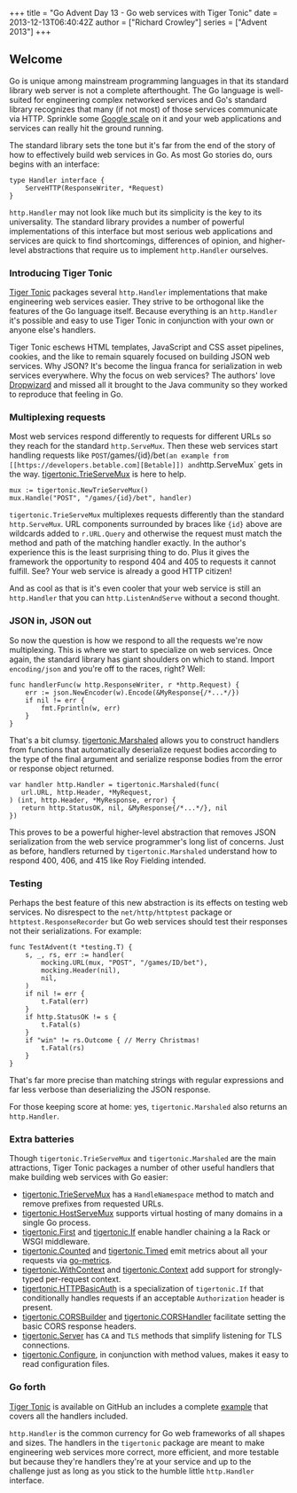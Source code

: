 +++
title = "Go Advent Day 13 - Go web services with Tiger Tonic"
date = 2013-12-13T06:40:42Z
author = ["Richard Crowley"]
series = ["Advent 2013"]
+++

## Welcome

Go is unique among mainstream programming languages in that its standard library web server is not a complete afterthought.  The Go language is well-suited for engineering complex networked services and Go's standard library recognizes that many (if not most) of those services communicate via HTTP.  Sprinkle some [Google scale](https://groups.google.com/forum/#!msg/golang-nuts/BNUNbKSypE0/E4qSfpx9qI8J) on it and your web applications and services can really hit the ground running.

The standard library sets the tone but it's far from the end of the story of how to effectively build web services in Go.  As most Go stories do, ours begins with an interface:

    type Handler interface {
        ServeHTTP(ResponseWriter, *Request)
    }

`http.Handler` may not look like much but its simplicity is the key to its universality.  The standard library provides a number of powerful implementations of this interface but most serious web applications and services are quick to find shortcomings, differences of opinion, and higher-level abstractions that require us to implement `http.Handler` ourselves.

### Introducing Tiger Tonic

[Tiger Tonic](https://github.com/rcrowley/go-tigertonic) packages several `http.Handler` implementations that make engineering web services easier.  They strive to be orthogonal like the features of the Go language itself.  Because everything is an `http.Handler` it's possible and easy to use Tiger Tonic in conjunction with your own or anyone else's handlers.

Tiger Tonic eschews HTML templates, JavaScript and CSS asset pipelines, cookies, and the like to remain squarely focused on building JSON web services.  Why JSON?  It's become the lingua franca for serialization in web services everywhere.  Why the focus on web services?  The authors' love [Dropwizard](http://dropwizard.codahale.com) and missed all it brought to the Java community so they worked to reproduce that feeling in Go.

### Multiplexing requests

Most web services respond differently to requests for different URLs so they reach for the standard `http.ServeMux`.  Then these web services start handling requests like `POST`/games/{id}/bet` (an example from [[https://developers.betable.com][Betable]]) and `http.ServeMux` gets in the way.  [tigertonic.TrieServeMux](http://godoc.org/github.com/rcrowley/go-tigertonic#TrieServeMux) is here to help.

    mux := tigertonic.NewTrieServeMux()
    mux.Handle("POST", "/games/{id}/bet", handler)

`tigertonic.TrieServeMux` multiplexes requests differently than the standard `http.ServeMux`.  URL components surrounded by braces like `{id}` above are wildcards added to `r.URL.Query` and otherwise the request must match the method and path of the matching handler exactly.  In the author's experience this is the least surprising thing to do.  Plus it gives the framework the opportunity to respond 404 and 405 to requests it cannot fulfill.  See?  Your web service is already a good HTTP citizen!

And as cool as that is it's even cooler that your web service is still an `http.Handler` that you can `http.ListenAndServe` without a second thought.

### JSON in, JSON out

So now the question is how we respond to all the requests we're now multiplexing.  This is where we start to specialize on web services.  Once again, the standard library has giant shoulders on which to stand.  Import `encoding/json` and you're off to the races, right?  Well:

    func handlerFunc(w http.ResponseWriter, r *http.Request) {
        err := json.NewEncoder(w).Encode(&MyResponse{/*...*/})
        if nil != err {
            fmt.Fprintln(w, err)
        }
    }

That's a bit clumsy.  [tigertonic.Marshaled](http://godoc.org/github.com/rcrowley/go-tigertonic#Marshaled) allows you to construct handlers from functions that automatically deserialize request bodies according to the type of the final argument and serialize response bodies from the error or response object returned.

    var handler http.Handler = tigertonic.Marshaled(func(
       url.URL, http.Header, *MyRequest,
    ) (int, http.Header, *MyResponse, error) {
       return http.StatusOK, nil, &MyResponse{/*...*/}, nil
    })

This proves to be a powerful higher-level abstraction that removes JSON serialization from the web service programmer's long list of concerns.  Just as before, handlers returned by `tigertonic.Marshaled` understand how to respond 400, 406, and 415 like Roy Fielding intended.

### Testing

Perhaps the best feature of this new abstraction is its effects on testing web services.  No disrespect to the `net/http/httptest` package or `httptest.ResponseRecorder` but Go web services should test their responses not their serializations.  For example:

    func TestAdvent(t *testing.T) {
        s, _, rs, err := handler(
            mocking.URL(mux, "POST", "/games/ID/bet"),
            mocking.Header(nil),
            nil,
        )
        if nil != err {
            t.Fatal(err)
        }
        if http.StatusOK != s {
            t.Fatal(s)
        }
        if "win" != rs.Outcome { // Merry Christmas!
            t.Fatal(rs)
        }
    }

That's far more precise than matching strings with regular expressions and far less verbose than deserializing the JSON response.

For those keeping score at home: yes, `tigertonic.Marshaled` also returns an `http.Handler`.

### Extra batteries

Though `tigertonic.TrieServeMux` and `tigertonic.Marshaled` are the main attractions, Tiger Tonic packages a number of other useful handlers that make building web services with Go easier:

- [tigertonic.TrieServeMux](http://godoc.org/github.com/rcrowley/go-tigertonic#TrieServeMux.HandleNamespace) has a `HandleNamespace` method to match and remove prefixes from requested URLs.
- [tigertonic.HostServeMux](http://godoc.org/github.com/rcrowley/go-tigertonic#HostServeMux) supports virtual hosting of many domains in a single Go process.
- [tigertonic.First](http://godoc.org/github.com/rcrowley/go-tigertonic#First) and [tigertonic.If](http://godoc.org/github.com/rcrowley/go-tigertonic#If) enable handler chaining a la Rack or WSGI middleware.
- [tigertonic.Counted](http://godoc.org/github.com/rcrowley/go-tigertonic#Counted) and [tigertonic.Timed](http://godoc.org/github.com/rcrowley/go-tigertonic#Timed) emit metrics about all your requests via [go-metrics](https://github.com/rcrowley/go-metrics).
- [tigertonic.WithContext](http://godoc.org/github.com/rcrowley/go-tigertonic#WithContext) and [tigertonic.Context](http://godoc.org/github.com/rcrowley/go-tigertonic#Context) add support for strongly-typed per-request context.
- [tigertonic.HTTPBasicAuth](http://godoc.org/github.com/rcrowley/go-tigertonic#HTTPBasicAuth) is a specialization of `tigertonic.If` that conditionally handles requests if an acceptable `Authorization` header is present.
- [tigertonic.CORSBuilder](http://godoc.org/github.com/rcrowley/go-tigertonic#CORSBuilder) and [tigertonic.CORSHandler](http://godoc.org/github.com/rcrowley/go-tigertonic#CORSHandler) facilitate setting the basic CORS response headers.
- [tigertonic.Server](http://godoc.org/github.com/rcrowley/go-tigertonic#Server) has `CA` and `TLS` methods that simplify listening for TLS connections.
- [tigertonic.Configure](http://godoc.org/github.com/rcrowley/go-tigertonic#Configure), in conjunction with method values, makes it easy to read configuration files.

### Go forth

[Tiger Tonic](https://github.com/rcrowley/go-tigertonic) is available on GitHub an includes a complete [example](https://github.com/rcrowley/go-tigertonic/tree/master/example) that covers all the handlers included.

`http.Handler` is the common currency for Go web frameworks of all shapes and sizes.  The handlers in the `tigertonic` package are meant to make engineering web services more correct, more efficient, and more testable but because they're handlers they're at your service and up to the challenge just as long as you stick to the humble little `http.Handler` interface.
